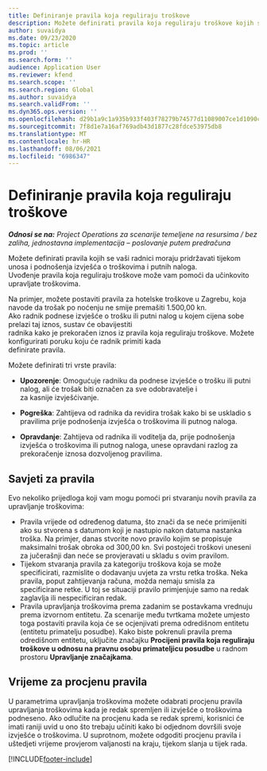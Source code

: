 ```yaml
---
title: Definiranje pravila koja reguliraju troškove
description: Možete definirati pravila koja reguliraju troškove kojih se vaši radnici moraju pridržavati tijekom unosa i podnošenja izvješća o troškovima i putnih naloga.
author: suvaidya
ms.date: 09/23/2020
ms.topic: article
ms.prod: ''
ms.search.form: ''
audience: Application User
ms.reviewer: kfend
ms.search.scope: ''
ms.search.region: Global
ms.author: suvaidya
ms.search.validFrom: ''
ms.dyn365.ops.version: ''
ms.openlocfilehash: d29b1a9c1a935b933f403f78279b74577d11089007ce1d1090c361075822263a
ms.sourcegitcommit: 7f8d1e7a16af769adb43d1877c28fdce53975db8
ms.translationtype: MT
ms.contentlocale: hr-HR
ms.lasthandoff: 08/06/2021
ms.locfileid: "6986347"
---
```

# <a name="define-expense-policies"></a>Definiranje pravila koja reguliraju troškove

_**Odnosi se na:** Project Operations za scenarije temeljene na resursima / bez zaliha, jednostavna implementacija – poslovanje putem predračuna_

Možete definirati pravila kojih se vaši radnici moraju pridržavati tijekom unosa i podnošenja izvješća o troškovima i putnih naloga.         
Uvođenje pravila koja reguliraju troškove može vam pomoći da učinkovito upravljate troškovima.         

Na primjer, možete postaviti pravila za hotelske troškove u Zagrebu, koja navode da trošak po noćenju ne smije premašiti 1.500,00 kn.       
Ako radnik podnese izvješće o trošku ili putni nalog u kojem cijena sobe prelazi taj iznos, sustav će obavijestiti         
radnika kako je prekoračen iznos iz pravila koja reguliraju troškove. Možete konfigurirati poruku koju će radnik primiti kada        
definirate pravila.      
        
Možete definirati tri vrste pravila:         
        
- **Upozorenje**: Omogućuje radniku da podnese izvješće o trošku ili putni nalog, ali će trošak biti označen za sve odobravatelje i         
  za kasnije izvješćivanje.        

- **Pogreška**: Zahtijeva od radnika da revidira trošak kako bi se uskladio s pravilima prije podnošenja izvješća o troškovima ili putnog naloga.        
 
 - **Opravdanje**: Zahtijeva od radnika ili voditelja da, prije podnošenja izvješća o troškovima ili putnog naloga, unese opravdani razlog za prekoračenje iznosa dozvoljenog pravilima.        

## <a name="policy-tips"></a>Savjeti za pravila
Evo nekoliko prijedloga koji vam mogu pomoći pri stvaranju novih pravila za upravljanje troškovima: 

- Pravila vrijede od određenog datuma, što znači da se neće primijeniti ako su stvorena s datumom koji je nastupio nakon datuma nastanka troška. Na primjer, danas stvorite novo pravilo kojim se propisuje maksimalni trošak obroka od 300,00 kn. Svi postojeći troškovi uneseni za jučerašnji dan neće se provjeravati u skladu s ovim pravilom.
- Tijekom stvaranja pravila za kategoriju troškova koja se može specificirati, razmislite o dodavanju uvjeta za vrstu retka troška. Neka pravila, poput zahtijevanja računa, možda nemaju smisla za specificirane retke. U toj se situaciji pravilo primjenjuje samo na redak zaglavlja ili nespecificiran redak. 
- Pravila upravljanja troškovima prema zadanim se postavkama vrednuju prema izvornom entitetu. Za scenarije među tvrtkama možete umjesto toga postaviti pravila koja će se ocjenjivati prema odredišnom entitetu (entitetu primatelju posudbe). Kako biste pokrenuli pravila prema odredišnom entitetu, uključite značajku **Procijeni pravila koja reguliraju troškove u odnosu na pravnu osobu primateljicu posudbe** u radnom prostoru **Upravljanje značajkama**.

## <a name="when-to-evaluate-policies"></a>Vrijeme za procjenu pravila

U parametrima upravljanja troškovima možete odabrati procjenu pravila upravljanja troškovima kada je redak spremljen ili izvješće o troškovima podneseno. Ako odlučite na procjenu kada se redak spremi, korisnici će imati raniji uvid u ono što trebaju učiniti kako bi odjednom dovršili svoje izvješće o troškovima. U suprotnom, možete odgoditi procjenu pravila i uštedjeti vrijeme provjerom valjanosti na kraju, tijekom slanja u tijek rada.


[!INCLUDE[footer-include](../includes/footer-banner.md)]
